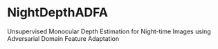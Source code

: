 # NightDepthADFA
Unsupervised Monocular Depth Estimation for Night-time Images using Adversarial Domain Feature Adaptation
